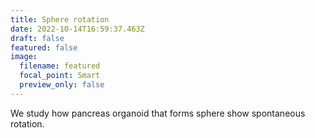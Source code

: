 ```yaml
---
title: Sphere rotation
date: 2022-10-14T16:59:37.463Z
draft: false
featured: false
image:
  filename: featured
  focal_point: Smart
  preview_only: false
---
```

We study how pancreas organoid that forms sphere show spontaneous rotation.